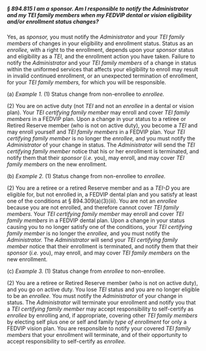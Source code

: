 ##### § 894.815 I am a sponsor. Am I responsible to notify the Administrator and my TEI family members when my FEDVIP dental or vision eligibility and/or enrollment status changes? #####

Yes, as *sponsor,* you must notify the *Administrator* and your *TEI family members* of changes in your eligibility and enrollment status. Status as an *enrollee,* with a right to the enrollment, depends upon your *sponsor* status and eligibility as a *TEI,* and the enrollment action you have taken. Failure to notify the *Administrator* and your *TEI family members* of a change in status within the uniformed services that affects your eligibility to enroll may result in invalid continued enrollment, or an unexpected termination of enrollment, for your *TEI family members,* for which you will be responsible.

(a) *Example 1.* (1) Status change from non-enrollee to *enrollee.*

(2) You are on active duty (not *TEI* and not an *enrollee* in a dental or vision plan). Your *TEI certifying family member* may enroll and cover *TEI family members* in a FEDVIP plan. Upon a change in your status to a retiree or Retired Reserve member (who is not on active duty), you become a *TEI* and may enroll yourself and *TEI family members* in a FEDVIP plan. Your *TEI certifying family member* is no longer the *enrollee,* and you must notify the *Administrator* of your change in status. The *Administrator* will send the *TEI certifying family member* notice that his or her enrollment is terminated, and notify them that their *sponsor* (*i.e.* you), may enroll, and may cover *TEI family members* on the new enrollment.

(b) *Example 2.* (1) Status change from non-enrollee to *enrollee.*

(2) You are a retiree or a retired Reserve member and as a *TEI-D* you are eligible for, but not enrolled in, a FEDVIP dental plan and you satisfy at least one of the conditions at § 894.309(a)(3)(iii). You are not an *enrollee* because you are not enrolled, and therefore cannot cover *TEI family members.* Your *TEI certifying family member* may enroll and cover *TEI family members* in a FEDVIP dental plan. Upon a change in your status causing you to no longer satisfy one of the conditions, your *TEI certifying family member* is no longer the *enrollee,* and you must notify the *Administrator.* The *Administrator* will send your *TEI certifying family member* notice that their enrollment is terminated, and notify them that their *sponsor* (*i.e.* you), may enroll, and may cover *TEI family members* on the new enrollment.

(c) *Example 3.* (1) Status change from *enrollee* to non-enrollee.

(2) You are a retiree or Retired Reserve member (who is not on active duty), and you go on active duty. You lose *TEI* status and you are no longer eligible to be an *enrollee.* You must notify the *Administrator* of your change in status. The *Administrator* will terminate your enrollment and notify you that a *TEI certifying family member* may accept responsibility to self-certify as *enrollee* by enrolling and, if appropriate, covering other *TEI family members* by electing self plus one or self and family *type of enrollment* for only a FEDVIP vision plan. You are responsible to notify your covered *TEI family members* that your enrollment will terminate, and of their opportunity to accept responsibility to self-certify as *enrollee.*